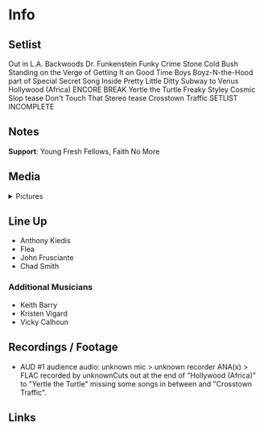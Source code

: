 # Info

## Setlist

Out in L.A.
Backwoods
Dr. Funkenstein
Funky Crime
Stone Cold Bush
Standing on the Verge of Getting It on
Good Time Boys
Boyz-N-the-Hood part of
Special Secret Song Inside
Pretty Little Ditty
Subway to Venus
Hollywood (Africa)
ENCORE BREAK
Yertle the Turtle
Freaky Styley
Cosmic Slop tease
Don't Touch That Stereo tease
Crosstown Traffic
SETLIST INCOMPLETE

## Notes

**Support**: Young Fresh Fellows, Faith No More

## Media 

<details>
  <summary>Pictures</summary>
  <!--<img alt="Setlist" title="Setlist" src="_.jpg" height="200" />
  <img alt="Flyer" title="Flyer" src="_.jpg" height="200" />
  <img alt="Clipper" title="Clipper" src="_.jpg" height="200" />
  <img alt="Ticket" title="Ticket" src="_.jpg" height="200" />
  -->
</details>

## Line Up

* Anthony Kiedis
* Flea
* John Frusciante
* Chad Smith

### Additional Musicians

* Keith Barry  
* Kristen Vigard  
* Vicky Calhoun

## Recordings / Footage

* AUD #1 audience audio: unknown mic > unknown recorder ANA(x) > FLAC recorded by unknownCuts out at the end of "Hollywood (Africa)" to "Yertle the Turtle" missing some songs in between and "Crosstown Traffic".

## Links
